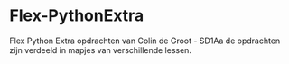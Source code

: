 # Flex-PythonExtra
Flex Python Extra opdrachten van Colin de Groot - SD1Aa
de opdrachten zijn verdeeld in mapjes van verschillende lessen.
